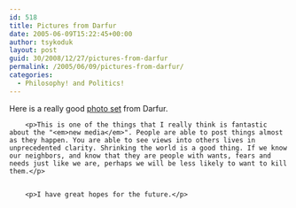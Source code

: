 ```yaml
---
id: 518
title: Pictures from Darfur
date: 2005-06-09T15:22:45+00:00
author: tsykoduk
layout: post
guid: 30/2008/12/27/pictures-from-darfur
permalink: /2005/06/09/pictures-from-darfur/
categories:
  - Philosophy! and Politics!
---
```

<p>Here is a really good <a href="http://www.flickr.com/photos/andrewheavens/sets/416158/">photo set</a> from Darfur.</p>


		<p>This is one of the things that I really think is fantastic about the "<em>new media</em>". People are able to post things almost as they happen. You are able to see views into others lives in unprecedented clarity. Shrinking the world is a good thing. If we know our neighbors, and know that they are people with wants, fears and needs just like we are, perhaps we will be less likely to want to kill them.</p>


		<p>I have great hopes for the future.</p>